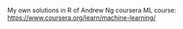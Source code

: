 My own solutions in R of Andrew Ng coursera ML course: https://www.coursera.org/learn/machine-learning/
